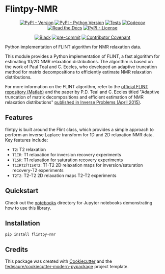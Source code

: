 
# Flintpy-NMR


<div align="center">

[![PyPI - Version](https://img.shields.io/pypi/v/flintpy-nmr.svg)](https://pypi.python.org/pypi/flintpy-nmr)
[![PyPI - Python Version](https://img.shields.io/pypi/pyversions/flintpy-nmr.svg)](https://pypi.python.org/pypi/flintpy-nmr)
[![Tests](https://github.com/rserial/flintpy/workflows/tests/badge.svg)](https://github.com/rserial/flintpy/actions?workflow=tests)
[![Codecov](https://codecov.io/gh/rserial/flintpy/branch/main/graph/badge.svg)](https://codecov.io/gh/rserial/flintpy)
[![Read the Docs](https://readthedocs.org/projects/flintpy/badge/)](https://flintpy.readthedocs.io/)
[![PyPI - License](https://img.shields.io/pypi/l/flintpy-nmr.svg)](https://pypi.python.org/pypi/flintpy-nmr)

[![Black](https://img.shields.io/badge/code%20style-black-000000.svg)](https://github.com/psf/black)
[![pre-commit](https://img.shields.io/badge/pre--commit-enabled-brightgreen?logo=pre-commit&logoColor=white)](https://github.com/pre-commit/pre-commit)
[![Contributor Covenant](https://img.shields.io/badge/Contributor%20Covenant-2.1-4baaaa.svg)](https://www.contributor-covenant.org/version/2/1/code_of_conduct/)

</div>


Python implementation of FLINT algorithm for NMR relaxation data.

This module provides a Python implementation of FLINT, a fast algorithm for estimating
1D/2D NMR relaxation distributions. The algorithm is based on the work of Paul Teal and
C. Eccles, who developed an adaptive truncation method for matrix decompositions to
efficiently estimate NMR relaxation distributions.

For more information on the FLINT algorithm, refer to the [official FLINT repository (Matlab)](https://github.com/paultnz/flint) and the paper by P.D. Teal and C. Eccles titled "Adaptive truncation of matrix decompositions and efficient estimation of NMR relaxation distributions" [published in Inverse Problems (April 2015)](http://dx.doi.org/10.1088/0266-5611/31/4/045010).


## Features

flintpy is built around the Flint class, which provides a simple approach to perform an inverse Laplace transform for 1D and 2D relaxation NMR data. Key features include:

- `T2`: T2 relaxation
- `T1IR`: T1 relaxation for inversion recovery experiments
- `T1SR`: T1 relaxation for saturation recovery experiments
- `T1IRT2`/`T1SRT2`: T1-T2 2D relaxation maps for inversion/saturation recovery-T2 experiments
- `T2T2`: T2-T2 2D relaxation maps T2-T2 experiments

## Quickstart
Check out the [notebooks](./notebooks) directory for Jupyter notebooks demonstrating how to use this library.

## Installation

```
pip install flintpy-nmr
```
## Credits

This package was created with [Cookiecutter][cookiecutter] and the [fedejaure/cookiecutter-modern-pypackage][cookiecutter-modern-pypackage] project template.

[cookiecutter]: https://github.com/cookiecutter/cookiecutter
[cookiecutter-modern-pypackage]: https://github.com/fedejaure/cookiecutter-modern-pypackage
